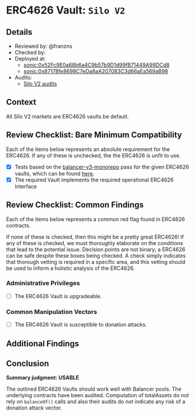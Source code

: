 # ERC4626 Vault: `Silo V2`

## Details
- Reviewed by: @franzns
- Checked by: 
- Deployed at:
    - [sonic:0x52Fc9E0a68b6a4C9b57b9D1d99fB71449A99DCd8](https://sonicscan.org/address/0x52Fc9E0a68b6a4C9b57b9D1d99fB71449A99DCd8#code)
    - [sonic:0x87178fe8698C7eDa8aA207083C3d66aEa569aB98](https://sonicscan.org/address/0x87178fe8698C7eDa8aA207083C3d66aEa569aB98#code)
- Audits:
    - [Silo V2 audits](https://docs.silo.finance/audits-and-tests)


## Context
All Silo V2 markets are ERC4626 vaults be default. 

## Review Checklist: Bare Minimum Compatibility
Each of the items below represents an absolute requirement for the ERC4626. If any of these is unchecked, the the ERC4626 is unfit to use.

- [x] Tests based on the [balancer-v3-monorepo](https://github.com/balancer/balancer-v3-monorepo/tree/main/pkg/vault/test/foundry/fork) pass for the given ERC4626 vaults, which can be found [here](https://github.com/balancer/balancer-v3-erc4626-tests/blob/main/test/sonic/ERC4626SonicSiloSolvBtc.t.sol).
- [x] The required Vault implements the required operational ERC4626 Interface

## Review Checklist: Common Findings
Each of the items below represents a common red flag found in ERC4626 contracts.

If none of these is checked, then this might be a pretty great ERC4626! If any of these is checked, we must thoroughly elaborate on the conditions that lead to the potential issue. Decision points are not binary; a ERC4626 can be safe despite these boxes being checked. A check simply indicates that thorough vetting is required in a specific area, and this vetting should be used to inform a holistic analysis of the ERC4626.

### Administrative Privileges
- [ ] The ERC4626 Vault is upgradeable. 

### Common Manipulation Vectors
- [ ] The ERC4626 Vault is susceptible to donation attacks.

## Additional Findings

## Conclusion
**Summary judgment: USABLE**

The outlined ERC4626 Vaults should work well with Balancer pools. The underlying contracts have been audited. Computation of totalAssets do not rely on `balanceOf()` calls and also their audits do not indicate any risk of a donation attack vector.